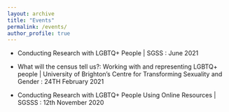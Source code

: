 ```yaml
---
layout: archive
title: "Events"
permalink: /events/
author_profile: true
---
```



* Conducting Research with LGBTQ+ People | SGSS : June 2021

* What will the census tell us?: Working with and representing LGBTQ+ people  | University of Brighton’s Centre for Transforming Sexuality and Gender : 24TH February 2021 

* Conducting Research with LGBTQ+ People Using Online Resources | SGSSS : 12th November 2020

